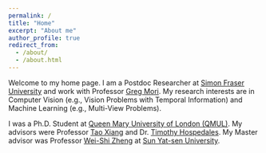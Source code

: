 ```yaml
---
permalink: /
title: "Home"
excerpt: "About me"
author_profile: true
redirect_from: 
  - /about/
  - /about.html
---
```


Welcome to my home page. 
I am a Postdoc Researcher at [Simon Fraser University](https://www.sfu.ca/) and work with Professor [Greg Mori](https://www.cs.sfu.ca/~mori/). 
My research interests are in Computer Vision (e.g., Vision Problems with Temporal Information) and Machine Learning (e.g., Multi-View Problems). 

I was a Ph.D. Student at [Queen Mary University of London (QMUL)](http://www.qmul.ac.uk/).
My advisors were Professor [Tao Xiang](http://personal.ee.surrey.ac.uk/Personal/T.Xiang/index.html) and Dr. [Timothy Hospedales](http://homepages.inf.ed.ac.uk/thospeda/). 
My Master advisor was Professor [Wei-Shi Zheng](http://isee.sysu.edu.cn/~zhwshi/) at [Sun Yat-sen University](http://www.sysu.edu.cn/2012/en/index.htm).

